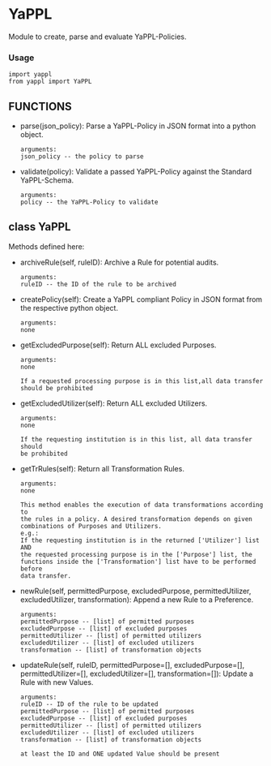 # YaPPL
Module to create, parse and evaluate YaPPL-Policies.

### Usage

    import yappl
    from yappl import YaPPL

## FUNCTIONS
* parse(json_policy):
      Parse a YaPPL-Policy in JSON format into a python object.

      arguments:
      json_policy -- the policy to parse

* validate(policy):
      Validate a passed YaPPL-Policy against the Standard YaPPL-Schema.

      arguments:
      policy -- the YaPPL-Policy to validate


## class YaPPL
Methods defined here:

* archiveRule(self, ruleID):
      Archive a Rule for potential audits.

      arguments:
      ruleID -- the ID of the rule to be archived

* createPolicy(self):
      Create a YaPPL compliant Policy in JSON format from the respective python object.

      arguments:
      none

* getExcludedPurpose(self):
      Return ALL excluded Purposes.

      arguments:
      none

      If a requested processing purpose is in this list,all data transfer
      should be prohibited

* getExcludedUtilizer(self):
      Return ALL excluded Utilizers.

      arguments:
      none

      If the requesting institution is in this list, all data transfer should
      be prohibited

* getTrRules(self):
      Return all Transformation Rules.

      arguments:
      none

      This method enables the execution of data transformations according to
      the rules in a policy. A desired transformation depends on given
      combinations of Purposes and Utilizers.
      e.g.:
      If the requesting institution is in the returned ['Utilizer'] list AND
      the requested processing purpose is in the ['Purpose'] list, the
      functions inside the ['Transformation'] list have to be performed before
      data transfer.

* newRule(self, permittedPurpose, excludedPurpose, permittedUtilizer, excludedUtilizer, transformation):
      Append a new Rule to a Preference.

      arguments:
      permittedPurpose -- [list] of permitted purposes
      excludedPurpose -- [list] of excluded purposes
      permittedUtilizer -- [list] of permitted utilizers
      excludedUtilizer -- [list] of excluded utilizers
      transformation -- [list] of transformation objects

* updateRule(self, ruleID, permittedPurpose=[], excludedPurpose=[], permittedUtilizer=[], excludedUtilizer=[], transformation=[]):
      Update a Rule with new Values.

      arguments:
      ruleID -- ID of the rule to be updated
      permittedPurpose -- [list] of permitted purposes
      excludedPurpose -- [list] of excluded purposes
      permittedUtilizer -- [list] of permitted utilizers
      excludedUtilizer -- [list] of excluded utilizers
      transformation -- [list] of transformation objects

      at least the ID and ONE updated Value should be present
